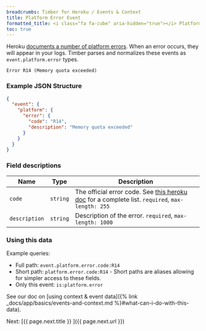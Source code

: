 ```yaml
---
breadcrumbs: Timber for Heroku / Events & Context
title: Platform Error Event
formatted_title: <i class="fa fa-cube" aria-hidden="true"></i> Platform Error Event
toc: true
---
```


Heroku [documents a number of platform errors](https://devcenter.heroku.com/articles/error-codes).
When an error occurs, they will appear in your logs. Timber parses and normalizes these events
as `event.platform.error` types.

```
Error R14 (Memory quota exceeded)
```

### Example JSON Structure

```json
{
  "event": {
    "platform": {
      "error": {
        "code": "R14",
        "description": "Memory quota exceeded"
      }
    }
  }
}
```

### Field descriptions

Name | Type | Description
-----|------|------------
`code` | `string` | The official error code. See [this heroku doc](https://devcenter.heroku.com/articles/error-codes) for a complete list. `required`, `max-length: 255`
`description` | `string` | Description of the error. `required`, `max-length: 1000`


### Using this data

Example queries:

* Full path: `event.platform.error.code:R14`
* Short path: `platform.error.code:R14` - Short paths are aliases allowing for simpler access to these fields.
* Only this event: `is:platform.error`

See our doc on [using context & event data]({% link _docs/app/basics/events-and-context.md %}#what-can-i-do-with-this-data).


<div class="next">
  Next: [{{ page.next.title }} <i class="fa fa-arrow-circle-right" aria-hidden="true"></i>]({{ page.next.url }})
</div>